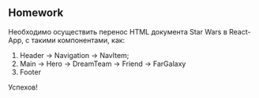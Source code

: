 ## Homework

Необходимо осуществить перенос HTML документа Star Wars в React-App, с такими компонентами, как:

1. Header -> Navigation -> NavItem;
2. Main -> Hero
        -> DreamTeam -> Friend
        -> FarGalaxy
3. Footer

Успехов!

